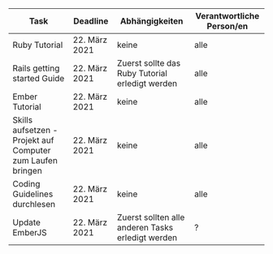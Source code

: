 | Task                                                       | Deadline      | Abhängigkeiten                                    | Verantwortliche Person/en |
|------------------------------------------------------------|---------------|---------------------------------------------------|---------------------------|
| Ruby Tutorial                                              | 22. März 2021 | keine                                             | alle                      |
| Rails getting started Guide                                | 22. März 2021 | Zuerst sollte das Ruby Tutorial erledigt werden   | alle                      |
| Ember Tutorial                                             | 22. März 2021 | keine                                             | alle                      |
| Skills aufsetzen - Projekt auf Computer zum Laufen bringen | 22. März 2021 | keine                                             | alle                      |
| Coding Guidelines durchlesen                               | 22. März 2021 | keine                                             | alle                      |
| Update EmberJS                                             | 22. März 2021 | Zuerst sollten alle anderen Tasks erledigt werden | ?                         |